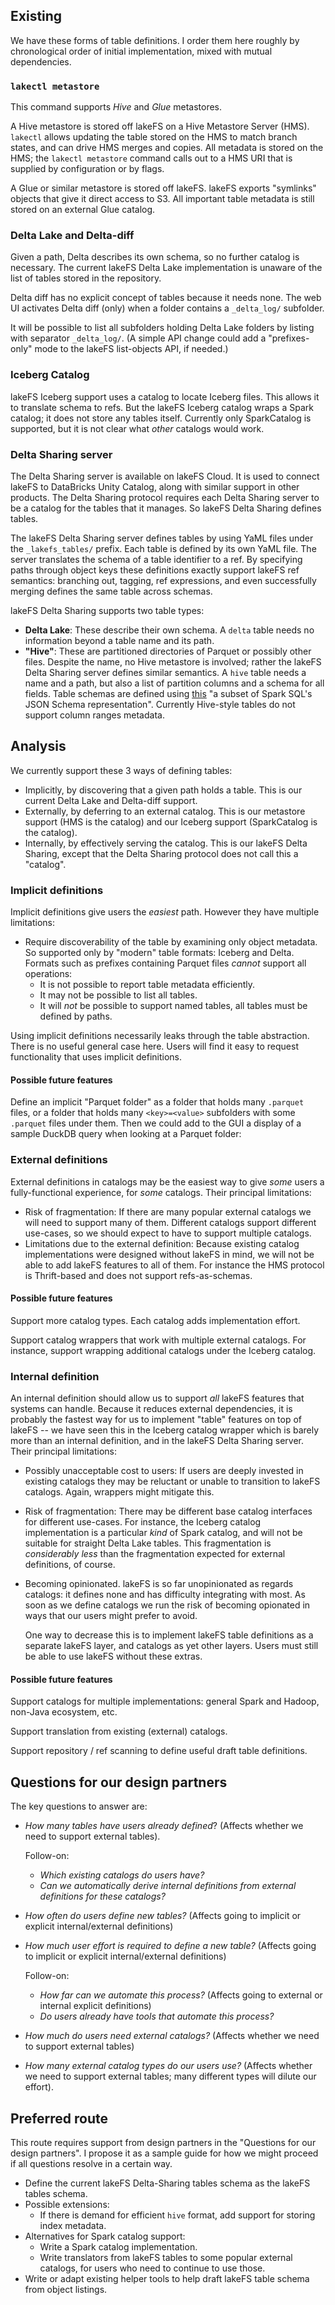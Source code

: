## Existing

We have these forms of table definitions.  I order them here roughly by
chronological order of initial implementation, mixed with mutual
dependencies.

### `lakectl metastore`

This command supports *Hive* and *Glue* metastores.

A Hive metastore is stored off lakeFS on a Hive Metastore Server (HMS).
`lakectl` allows updating the table stored on the HMS to match branch
states, and can drive HMS merges and copies.  All metadata is stored on the
HMS; the `lakectl metastore` command calls out to a HMS URI that is supplied
by configuration or by flags.

A Glue or similar metastore is stored off lakeFS.  lakeFS exports "symlinks"
objects that give it direct access to S3.  All important table metadata is
still stored on an external Glue catalog.

### Delta Lake and Delta-diff

Given a path, Delta describes its own schema, so no further catalog is
necessary.  The current lakeFS Delta Lake implementation is unaware of the
list of tables stored in the repository.

Delta diff has no explicit concept of tables because it needs none.  The web
UI activates Delta diff (only) when a folder contains a `_delta_log/`
subfolder.

It will be possible to list all subfolders holding Delta Lake folders by
listing with separator `_delta_log/`.  (A simple API change could add a
"prefixes-only" mode to the lakeFS list-objects API, if needed.)

### Iceberg Catalog

lakeFS Iceberg support uses a catalog to locate Iceberg files.  This allows
it to translate schema to refs.  But the lakeFS Iceberg catalog wraps a
Spark catalog; it does not store any tables itself.  Currently only
SparkCatalog is supported, but it is not clear what _other_ catalogs would
work.

### Delta Sharing server

The Delta Sharing server is available on lakeFS Cloud.  It is used to
connect lakeFS to DataBricks Unity Catalog, along with similar support in
other products.  The Delta Sharing protocol requires each Delta Sharing
server to be a catalog for the tables that it manages.  So lakeFS Delta
Sharing defines tables.

The lakeFS Delta Sharing server defines tables by using YaML files under the
`_lakefs_tables/` prefix.  Each table is defined by its own YaML file.  The
server translates the schema of a table identifier to a ref.  By specifying
paths through object keys these definitions exactly support lakeFS ref
semantics: branching out, tagging, ref expressions, and even successfully
merging defines the same table across schemas.

lakeFS Delta Sharing supports two table types:

* **Delta Lake**: These describe their own schema.  A `delta` table needs no
  information beyond a table name and its path.
* **"Hive"**: These are partitioned directories of Parquet or possibly other
  files.  Despite the name, no Hive metastore is involved; rather the lakeFS
  Delta Sharing server defines similar semantics.  A `hive` table needs a
  name and a path, but also a list of partition columns and a schema for all
  fields.  Table schemas are defined using
  [this][delta-sharing-schema-schema] "a subset of Spark SQL's JSON Schema
  representation".  Currently Hive-style tables do not support column ranges
  metadata.

## Analysis

We currently support these 3 ways of defining tables:

* Implicitly, by discovering that a given path holds a table.  This is our
  current Delta Lake and Delta-diff support.
* Externally, by deferring to an external catalog.  This is our metastore
  support (HMS is the catalog) and our Iceberg support (SparkCatalog is the
  catalog).
* Internally, by effectively serving the catalog.  This is our lakeFS Delta
  Sharing, except that the Delta Sharing protocol does not call this a
  "catalog".

### Implicit definitions

Implicit definitions give users the _easiest_ path.  However they have
multiple limitations:

* Require discoverability of the table by examining only object metadata.
  So supported only by "modern" table formats: Iceberg and Delta.  Formats
  such as prefixes containing Parquet files _cannot_ support all operations:
  - It is not possible to report table metadata efficiently.
  - It may not be possible to list all tables.
  - It will _not_ be possible to support named tables, all tables must be
    defined by paths.

Using implicit definitions necessarily leaks through the table abstraction.
There is no useful general case here.  Users will find it easy to request
functionality that uses implicit definitions.

#### Possible future features

Define an implicit "Parquet folder" as a folder that holds many `.parquet`
files, or a folder that holds many `<key>=<value>` subfolders with some
`.parquet` files under them.  Then we could add to the GUI a display of a
sample DuckDB query when looking at a Parquet folder:

### External definitions

External definitions in catalogs may be the easiest way to give _some_ users
a fully-functional experience, for _some_ catalogs.  Their principal
limitations:

* Risk of fragmentation: If there are many popular external catalogs we will
  need to support many of them.  Different catalogs support different
  use-cases, so we should expect to have to support multiple catalogs.
* Limitations due to the external definition: Because existing catalog
  implementations were designed without lakeFS in mind, we will not be able
  to add lakeFS features to all of them.  For instance the HMS protocol is
  Thrift-based and does not support refs-as-schemas.

#### Possible future features

Support more catalog types.  Each catalog adds implementation effort.

Support catalog wrappers that work with multiple external catalogs.  For
instance, support wrapping additional catalogs under the Iceberg catalog.

### Internal definition

An internal definition should allow us to support _all_ lakeFS features that
systems can handle.  Because it reduces external dependencies, it is
probably the fastest way for us to implement "table" features on top of
lakeFS -- we have seen this in the Iceberg catalog wrapper which is barely
more than an internal definition, and in the lakeFS Delta Sharing server.
Their principal limitations:

* Possibly unacceptable cost to users: If users are deeply invested in
  existing catalogs they may be reluctant or unable to transition to lakeFS
  catalogs.  Again, wrappers might mitigate this.
* Risk of fragmentation: There may be different base catalog interfaces for
  different use-cases.  For instance, the Iceberg catalog implementation is
  a particular _kind_ of Spark catalog, and will not be suitable for
  straight Delta Lake tables.  This fragmentation is _considerably less_
  than the fragmentation expected for external definitions, of course.
* Becoming opinionated.  lakeFS is so far unopinionated as regards catalogs:
  it defines none and has difficulty integrating with most.  As soon as we
  define catalogs we run the risk of becoming opionated in ways that our
  users might prefer to avoid.

  One way to decrease this is to implement lakeFS table definitions as a
  separate lakeFS layer, and catalogs as yet other layers.  Users must still
  be able to use lakeFS without these extras.

#### Possible future features

Support catalogs for multiple implementations: general Spark and Hadoop,
non-Java ecosystem, etc.

Support translation from existing (external) catalogs.

Support repository / ref scanning to define useful draft table definitions.

## Questions for our design partners

The key questions to answer are:

* _How many tables have users already defined_?  (Affects whether we need to
  support external tables).

  Follow-on:
  - _Which existing catalogs do users have?_
  - _Can we automatically derive _internal_ definitions from _external_
    definitions for these catalogs?_

* _How often do users define new tables?_  (Affects going to implicit or
  explicit internal/external definitions)

* _How much user effort is required to define a new table?_  (Affects going to implicit or
  explicit internal/external definitions)

  Follow-on:
  - _How far can we automate this process?_  (Affects going to external or
    internal explicit definitions)
  - _Do users already have tools that automate this process?_

* _How much do users need external catalogs?_  (Affects whether we need to
  support external tables)
* _How many external catalog types do our users use?_  (Affects whether we need to
  support external tables; many different types will dilute our effort).

## Preferred route

This route requires support from design partners in the "Questions for our
design partners".  I propose it as a sample guide for how we might proceed
if all questions resolve in a certain way.

* Define the current lakeFS Delta-Sharing tables schema as the lakeFS tables
  schema.
* Possible extensions:
  - If there is demand for efficient `hive` format, add support for storing
    index metadata.
* Alternatives for Spark catalog support:
  - Write a Spark catalog implementation.
  - Write translators from lakeFS tables to some popular external catalogs,
    for users who need to continue to use those.
* Write or adapt existing helper tools to help draft lakeFS table schema
  from object listings.


[delta-sharing-schema-schema]:  https://github.com/delta-io/delta-sharing/blob/main/PROTOCOL.md#schema-object

